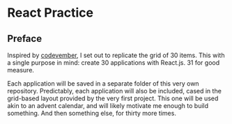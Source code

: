 # React Practice

<!-- Link to the work-in-progress pen right [here](). -->

## Preface

Inspired by [codevember](http://codevember.xyz/), I set out to replicate the grid of 30 items. This with a single purpose in mind: create 30 applications with React.js. 31 for good measure.

Each application will be saved in a separate folder of this very own repository. Predictably, each application will also be included, cased in the grid-based layout provided by the very first project. This one will be used akin to an advent calendar, and will likely motivate me enough to build something. And then something else, for thirty more times.
